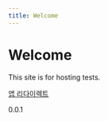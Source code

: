 ```yaml
---
title: Welcome
---
```


# Welcome

This site is for hosting tests.</br>


[앱 리다이렉트](https://koreantuna.github.io/home)




0.0.1
